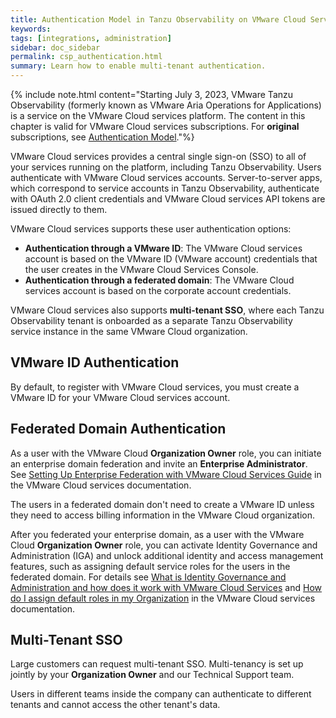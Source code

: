 ```yaml
---
title: Authentication Model in Tanzu Observability on VMware Cloud Services
keywords:
tags: [integrations, administration]
sidebar: doc_sidebar
permalink: csp_authentication.html
summary: Learn how to enable multi-tenant authentication.
---
```


{% include note.html content="Starting July 3, 2023, VMware Tanzu Observability (formerly known as VMware Aria Operations for Applications) is a service on the VMware Cloud services platform. The content in this chapter is valid for VMware Cloud services subscriptions. For **original** subscriptions, see [Authentication Model](wavefront-authentication.html)."%}

VMware Cloud services provides a central single sign-on (SSO) to all of your services running on the platform, including Tanzu Observability. Users authenticate with VMware Cloud services accounts. Server-to-server apps, which correspond to service accounts in Tanzu Observability, authenticate with OAuth 2.0 client credentials and VMware Cloud services API tokens are issued directly to them.

VMware Cloud services supports these user authentication options:
* **Authentication through a VMware ID**: The VMware Cloud services account is based on the VMware ID (VMware account) credentials that the user creates in the VMware Cloud Services Console. 
* **Authentication through a federated domain**: The VMware Cloud services account is based on the corporate account credentials. 

VMware Cloud services also supports **multi-tenant SSO**, where each Tanzu Observability tenant is onboarded as a separate Tanzu Observability service instance in the same VMware Cloud organization. 

## VMware ID Authentication

By default, to register with VMware Cloud services, you must create a VMware ID for your VMware Cloud services account.

## Federated Domain Authentication

As a user with the VMware Cloud **Organization Owner** role, you can initiate an enterprise domain federation and invite an **Enterprise Administrator**. See [Setting Up Enterprise Federation with VMware Cloud Services Guide](https://docs.vmware.com/en/VMware-Cloud-services/services/setting-up-enterprise-federation-cloud-services/GUID-76FAECB3-CFAA-461E-B9C9-2A49C39CD17F.html) in the VMware Cloud services documentation.

The users in a federated domain don't need to create a VMware ID unless they need to access billing information in the VMware Cloud organization.

After you federated your enterprise domain, as a user with the VMware Cloud **Organization Owner** role, you can activate Identity Governance and Administration (IGA) and unlock additional identity and access management features, such as assigning default service roles for the users in the federated domain. For details see [What is Identity Governance and Administration and how does it work with VMware Cloud Services](https://docs.vmware.com/en/VMware-Cloud-services/services/Using-VMware-Cloud-Services/GUID-E6661280-A88A-4E26-9008-4C1620641FA1.html) and [How do I assign default roles in my Organization](https://docs.vmware.com/en/VMware-Cloud-services/services/Using-VMware-Cloud-Services/GUID-2307F55C-FB5C-4EE0-A2DE-43011509A9A1.html) in the VMware Cloud services documentation.

## Multi-Tenant SSO

Large customers can request multi-tenant SSO. Multi-tenancy is set up jointly by your **Organization Owner** and our Technical Support team.

Users in different teams inside the company can authenticate to different tenants and cannot access the other tenant's data.
